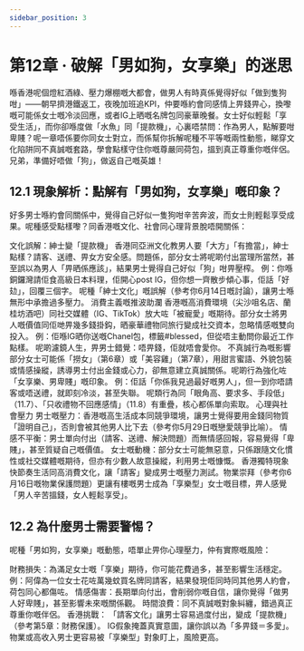```yaml
---
sidebar_position: 3
---
```


# 第12章 · 破解「男如狗，女享樂」的迷思
喺香港呢個燈紅酒綠、壓力爆棚嘅大都會，做男人有時真係覺得好似「做到隻狗咁」——朝早擠港鐵返工，夜晚加班追KPI，仲要喺約會同感情上畀錢畀心，換嚟嘅可能係女士嘅冷淡回應，或者IG上晒嘅名牌包同豪華晚餐。女士好似輕鬆「享受生活」，而你卻喺度做「水魚」同「提款機」，心裏唔禁問：作為男人，點解要咁卑賤？呢一章唔係要你同女士對立，而係幫你拆解呢種不平等嘅兩性動態，睇穿文化陷阱同不真誠嘅套路，學會點樣守住你嘅尊嚴同荷包，搵到真正尊重你嘅伴侶。兄弟，準備好唔做「狗」，做返自己嘅英雄！

## 12.1 現象解析：點解有「男如狗，女享樂」嘅印象？
好多男士喺約會同關係中，覺得自己好似一隻狗咁辛苦奔波，而女士則輕鬆享受成果。呢種感受點樣嚟？同香港嘅文化、社會同心理背景脫唔開關係：

文化誤解：紳士變「提款機」
香港同亞洲文化教男人要「大方」「有擔當」，紳士點樣？請客、送禮、畀女方安全感。問題係，部分女士將呢啲付出當理所當然，甚至誤以為男人「畀晒係應該」，結果男士覺得自己好似「狗」咁畀壓榨。
例：你喺銅鑼灣請佢食高級日本料理，佢開心post IG，但你想一齊散步傾心事，佢話「好攰」，回覆三個字。
呢種「紳士文化」嘅誤解（參考你6月14日嘅討論），讓男士喺無形中承擔過多壓力。
消費主義嘅推波助瀾
香港嘅高消費環境（尖沙咀名店、蘭桂坊酒吧）同社交媒體（IG、TikTok）放大咗「被寵愛」嘅期待。部分女士將男人嘅價值同佢哋畀幾多錢掛鈎，晒豪華禮物同旅行變成社交資本，忽略情感嘅雙向投入。
例：佢喺IG晒你送嘅Chanel包，標籤#blessed，但從唔主動問你最近工作點樣。
呢啲濾鏡人生，畀男士錯覺：唔畀錢，佢就唔會愛你。
不真誠行為嘅影響
部分女士可能係「撈女」（第6章）或「美容雞」（第7章），用甜言蜜語、外貌包裝或情感操縱，誘導男士付出金錢或心力，卻無意建立真誠關係。呢啲行為強化咗「女享樂、男卑賤」嘅印象。
例：佢話「你係我見過最好嘅男人」，但一到你唔請客或唔送禮，就即刻冷淡，甚至失聯。
呢類行為同「眼角高、要求多、手段低」（11.7）、「只收禮物不回應感情」（11.8）有重疊，核心都係單向索取。
心理與社會壓力
男士嘅壓力：香港嘅高生活成本同競爭環境，讓男士覺得要用金錢同物質「證明自己」，否則會被其他男人比下去（參考你5月29日嘅戀愛競爭比喻）。
情感不平衡：男士單向付出（請客、送禮、解決問題）而無情感回報，容易覺得「卑賤」，甚至質疑自己嘅價值。
女士嘅動機：部分女士可能無惡意，只係跟隨文化慣性或社交媒體嘅期待，但亦有少數人故意操縱，利用男士嘅慷慨。
香港獨特現象
快節奏生活同高消費文化，讓「請客」變成男士嘅壓力測試。物業崇拜（參考你6月16日嘅物業保護問題）更讓有樓嘅男士成為「享樂型」女士嘅目標，畀人感覺「男人辛苦搵錢，女人輕鬆享受」。

## 12.2 為什麼男士需要警惕？
呢種「男如狗，女享樂」嘅動態，唔單止畀你心理壓力，仲有實際嘅風險：

財務損失：為滿足女士嘅「享樂」期待，你可能花費過多，甚至影響生活穩定。
例：阿偉為一位女士花咗萬幾蚊買名牌同請客，結果發現佢同時同其他男人約會，荷包同心都傷咗。
情感傷害：長期單向付出，會削弱你嘅自信，讓你覺得「做男人好卑賤」，甚至影響未來嘅關係觀。
時間浪費：同不真誠嘅對象糾纏，錯過真正尊重你嘅伴侶。
香港挑戰：
「請客文化」讓男士容易過度付出，變成「提款機」（參考第5章：財務保護）。
IG假象掩蓋真實意圖，讓你誤以為「多畀錢＝多愛」。
物業或高收入男士更容易被「享樂型」對象盯上，風險更高。

